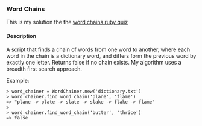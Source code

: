 ### Word Chains

This is my solution the the [word chains ruby quiz](http://web.archive.org/web/20120121221612/http://rubyquiz.com/quiz44.html)

#### Description
A script that finds a chain of words from one word to another, where each word
in the chain is a dictionary word, and differs form the previous word by exactly one letter.
Returns false if no chain exists.  My algorithm uses a breadth first search approach.

Example:

    > word_chainer = WordChainer.new('dictionary.txt')
    > word_chainer.find_word_chain('plane', 'flame')
    => "plane -> plate -> slate -> slake -> flake -> flame"
    >
    > word_chainer.find_word_chain('butter', 'thrice')
    => false


